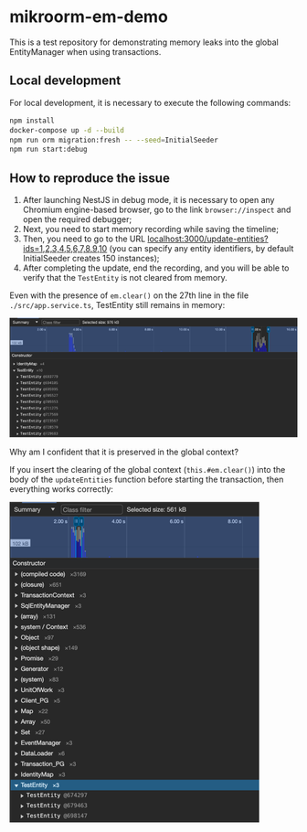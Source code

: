 # mikroorm-em-demo

This is a test repository for demonstrating memory leaks into the global EntityManager when using transactions.

## Local development

For local development, it is necessary to execute the following commands:
```bash
npm install
docker-compose up -d --build
npm run orm migration:fresh -- --seed=InitialSeeder
npm run start:debug
```

## How to reproduce the issue

1. After launching NestJS in debug mode, it is necessary to open any Chromium engine-based browser, go to the link `browser://inspect` and open the required debugger;
2. Next, you need to start memory recording while saving the timeline;
3. Then, you need to go to the URL [localhost:3000/update-entities?ids=1,2,3,4,5,6,7,8,9,10](http://localhost:3000/update-entities?ids=1,2,3,4,5,6,7,8,9,10) (you can specify any entity identifiers, by default InitialSeeder creates 150 instances);
4. After completing the update, end the recording, and you will be able to verify that the `TestEntity` is not cleared from memory.

Even with the presence of `em.clear()` on the 27th line in the file `./src/app.service.ts`, TestEntity still remains in memory:

![img.png](./img/img.png)

Why am I confident that it is preserved in the global context?

If you insert the clearing of the global context (`this.#em.clear()`) into the body of the `updateEntities` function before starting the transaction, then everything works correctly:


![img_1.png](./img/img_1.png)



